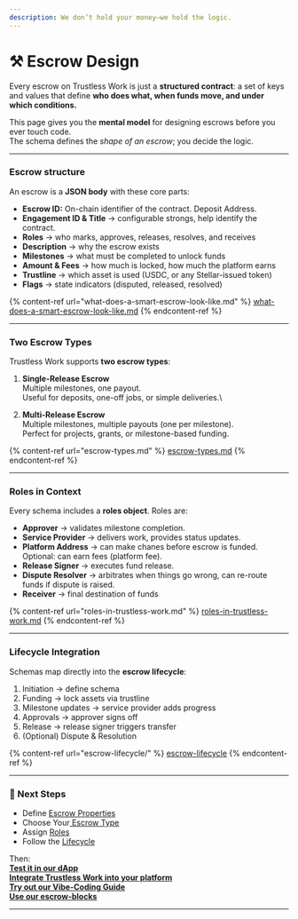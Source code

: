 ```yaml
---
description: We don’t hold your money—we hold the logic.
---
```


# ⚒️ Escrow Design

Every escrow on Trustless Work is just a **structured contract**: a set of keys and values that define **who does what, when funds move, and under which conditions.**

This page gives you the **mental model** for designing escrows before you ever touch code.\
The schema defines the _shape of an escrow_; you decide the logic.

***

### Escrow structure

An escrow is a **JSON body** with these core parts:

* **Escrow ID:** On-chain identifier of the contract. Deposit Address.&#x20;
* **Engagement ID & Title** → configurable strongs, help identify the contract.&#x20;
* **Roles** → who marks, approves, releases, resolves, and receives
* **Description** → why the escrow exists
* **Milestones** → what must be completed to unlock funds
* **Amount & Fees** → how much is locked, how much the platform earns
* **Trustline** → which asset is used (USDC, or any Stellar-issued token)
* **Flags** → state indicators (disputed, released, resolved)

{% content-ref url="what-does-a-smart-escrow-look-like.md" %}
[what-does-a-smart-escrow-look-like.md](what-does-a-smart-escrow-look-like.md)
{% endcontent-ref %}

***

### Two Escrow Types

Trustless Work supports **two escrow types**:

1. **Single-Release Escrow**\
   Multiple milestones, one payout.\
   Useful for deposits, one-off jobs, or simple deliveries.\

2. **Multi-Release Escrow**\
   Multiple milestones, multiple payouts (one per milestone).\
   Perfect for projects, grants, or milestone-based funding.

{% content-ref url="escrow-types.md" %}
[escrow-types.md](escrow-types.md)
{% endcontent-ref %}

***

### Roles in Context

Every schema includes a **roles object**. Roles are:

* **Approver** → validates milestone completion.
* **Service Provider** → delivers work, provides status updates.
* **Platform Address** → can make chanes before escrow is funded. Optional: can earn fees (platform fee).
* **Release Signer** → executes fund release.
* **Dispute Resolver** → arbitrates when things go wrong, can re-route funds if dispute is raised.
* **Receiver** → final destination of funds

{% content-ref url="roles-in-trustless-work.md" %}
[roles-in-trustless-work.md](roles-in-trustless-work.md)
{% endcontent-ref %}

***

### Lifecycle Integration

Schemas map directly into the **escrow lifecycle**:

1. Initiation → define schema
2. Funding → lock assets via trustline
3. Milestone updates → service provider adds progress
4. Approvals → approver signs off
5. Release → release signer triggers transfer
6. (Optional) Dispute & Resolution

{% content-ref url="escrow-lifecycle/" %}
[escrow-lifecycle](escrow-lifecycle/)
{% endcontent-ref %}

***

### 🚀 Next Steps

* Define [Escrow Properties](what-does-a-smart-escrow-look-like.md)
* Choose Your[ Escrow Type](escrow-types.md)
* Assign [Roles](roles-in-trustless-work.md)
* Follow the [Lifecycle](escrow-lifecycle/)

Then:\
[ **Test it in our dApp** ](https://dapp.trustlesswork.com)\
&#x20;[**Integrate Trustless Work into your platform** ](../developer-resources/getting-started.md)\
[**Try out our Vibe-Coding Guide**](../vibe-coding.md)\
[**Use our escrow-blocks**](../escrow-blocks/)



***
